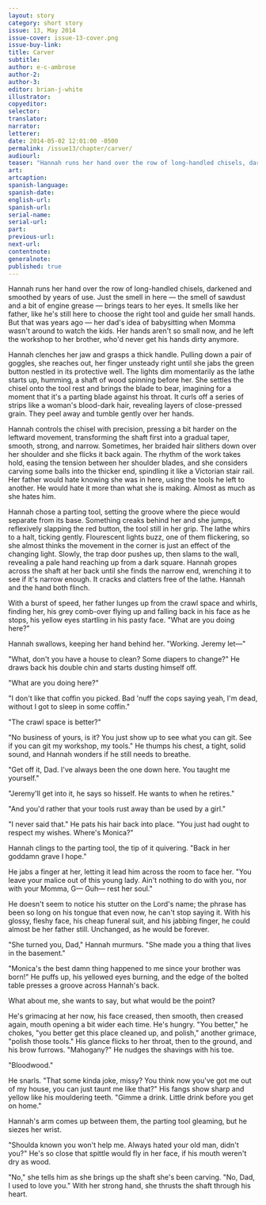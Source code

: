```yaml
---
layout: story
category: short story
issue: 13, May 2014
issue-cover: issue-13-cover.png
issue-buy-link:
title: Carver
subtitle:
author: e-c-ambrose
author-2:
author-3:
editor: brian-j-white
illustrator:
copyeditor:
selector:
translator:
narrator:
letterer:
date: 2014-05-02 12:01:00 -0500
permalink: /issue13/chapter/carver/
audiourl:
teaser: "Hannah runs her hand over the row of long-handled chisels, darkened and smoothed by years of use."
art:
artcaption:
spanish-language:
spanish-date:
english-url:
spanish-url:
serial-name:
serial-url:
part:
previous-url:
next-url:
contentnote:
generalnote:
published: true
---
```


Hannah runs her hand over the row of long-handled chisels, darkened and smoothed by years of use. Just the smell in here — the smell of sawdust and a bit of engine grease — brings tears to her eyes. It smells like her father, like he's still here to choose the right tool and guide her small hands. But that was years ago — her dad's idea of babysitting when Momma wasn't around to watch the kids. Her hands aren't so small now, and he left the workshop to her brother, who'd never get his hands dirty anymore.

Hannah clenches her jaw and grasps a thick handle. Pulling down a pair of goggles, she reaches out, her finger unsteady right until she jabs the green button nestled in its protective well. The lights dim momentarily as the lathe starts up, humming, a shaft of wood spinning before her. She settles the chisel onto the tool rest and brings the blade to bear, imagining for a moment that it's a parting blade against his throat. It curls off a series of strips like a woman's blood-dark hair, revealing layers of close-pressed grain. They peel away and tumble gently over her hands.

Hannah controls the chisel with precision, pressing a bit harder on the leftward movement, transforming the shaft first into a gradual taper, smooth, strong, and narrow. Sometimes, her braided hair slithers down over her shoulder and she flicks it back again. The rhythm of the work takes hold, easing the tension between her shoulder blades, and she considers carving some balls into the thicker end, spindling it like a Victorian stair rail. Her father would hate knowing she was in here, using the tools he left to another. He would hate it more than what she is making. Almost as much as she hates him.

Hannah chose a parting tool, setting the groove where the piece would separate from its base. Something creaks behind her and she jumps, reflexively slapping the red button, the tool still in her grip. The lathe whirs to a halt, ticking gently. Flourescent lights buzz, one of them flickering, so she almost thinks the movement in the corner is just an effect of the changing light. Slowly, the trap door pushes up, then slams to the wall, revealing a pale hand reaching up from a dark square. Hannah gropes across the shaft at her back until she finds the narrow end, wrenching it to see if it's narrow enough. It cracks and clatters free of the lathe. Hannah and the hand both flinch.

With a burst of speed, her father lunges up from the crawl space and whirls, finding her, his grey comb-over flying up and falling back in his face as he stops, his yellow eyes startling in his pasty face. "What are you doing here?"

Hannah swallows, keeping her hand behind her. "Working. Jeremy let—"

"What, don't you have a house to clean? Some diapers to change?" He draws back his double chin and starts dusting himself off.

"What are you doing here?"

"I don't like that coffin you picked. Bad 'nuff the cops saying yeah, I'm dead, without I got to sleep in some coffin."

"The crawl space is better?"

"No business of yours, is it? You just show up to see what you can git. See if you can git my workshop, my tools." He thumps his chest, a tight, solid sound, and Hannah wonders if he still needs to breathe.

"Get off it, Dad. I've always been the one down here. You taught me yourself."

"Jeremy'll get into it, he says so hisself. He wants to when he retires."

"And you'd rather that your tools rust away than be used by a girl."

"I never said that." He pats his hair back into place. "You just had ought to respect my wishes. Where's Monica?"

Hannah clings to the parting tool, the tip of it quivering. "Back in her goddamn grave I hope."

He jabs a finger at her, letting it lead him across the room to face her. "You leave your malice out of this young lady. Ain't nothing to do with you, nor with your Momma, G— Guh— rest her soul."

He doesn't seem to notice his stutter on the Lord's name; the phrase has been so long on his tongue that even now, he can't stop saying it. With his glossy, fleshy face, his cheap funeral suit, and his jabbing finger, he could almost be her father still. Unchanged, as he would be forever.

"She turned you, Dad," Hannah murmurs. "She made you a thing that lives in the basement."

"Monica's the best damn thing happened to me since your brother was born!" He puffs up, his yellowed eyes burning, and the edge of the bolted table presses a groove across Hannah's back.

What about me, she wants to say, but what would be the point?

He's grimacing at her now, his face creased, then smooth, then creased again, mouth opening a bit wider each time. He's hungry. "You better," he chokes, "you better get this place cleaned up, and polish," another grimace, "polish those tools." His glance flicks to her throat, then to the ground, and his brow furrows. "Mahogany?" He nudges the shavings with his toe.

"Bloodwood."

He snarls. "That some kinda joke, missy? You think now you've got me out of my house, you can just taunt me like that?" His fangs show sharp and yellow like his mouldering teeth. "Gimme a drink. Little drink before you get on home."

Hannah's arm comes up between them, the parting tool gleaming, but he siezes her wrist.

"Shoulda known you won't help me. Always hated your old man, didn't you?" He's so close that spittle would fly in her face, if his mouth weren't dry as wood.

"No," she tells him as she brings up the shaft she's been carving. "No, Dad, I used to love you." With her strong hand, she thrusts the shaft through his heart.
